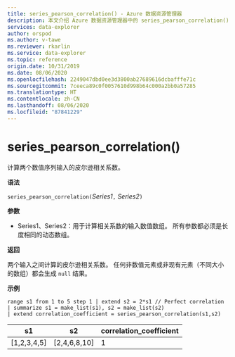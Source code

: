 ```yaml
---
title: series_pearson_correlation() - Azure 数据资源管理器
description: 本文介绍 Azure 数据资源管理器中的 series_pearson_correlation()。
services: data-explorer
author: orspod
ms.author: v-tawe
ms.reviewer: rkarlin
ms.service: data-explorer
ms.topic: reference
origin.date: 10/31/2019
ms.date: 08/06/2020
ms.openlocfilehash: 2249047dbd0ee3d3800ab27689616dcbafffe71c
ms.sourcegitcommit: 7ceeca89c0f0057610d998b64c000a2bb0a57285
ms.translationtype: HT
ms.contentlocale: zh-CN
ms.lasthandoff: 08/06/2020
ms.locfileid: "87841229"
---
```

# <a name="series_pearson_correlation"></a>series_pearson_correlation()

计算两个数值序列输入的皮尔逊相关系数。

**语法**

`series_pearson_correlation(`*Series1*`,` *Series2*`)`

**参数**

* Series1、Series2：用于计算相关系数的输入数值数组。 所有参数都必须是长度相同的动态数组。 

**返回**

两个输入之间计算的皮尔逊相关系数。 任何非数值元素或非现有元素（不同大小的数组）都会生成 `null` 结果。

**示例**

<!-- csl: https://help.kusto.chinacloudapi.cn:443/Samples -->
```kusto
range s1 from 1 to 5 step 1 | extend s2 = 2*s1 // Perfect correlation
| summarize s1 = make_list(s1), s2 = make_list(s2)
| extend correlation_coefficient = series_pearson_correlation(s1,s2)
```

|s1|s2|correlation_coefficient|
|---|---|---|
|[1,2,3,4,5]|[2,4,6,8,10]|1|
